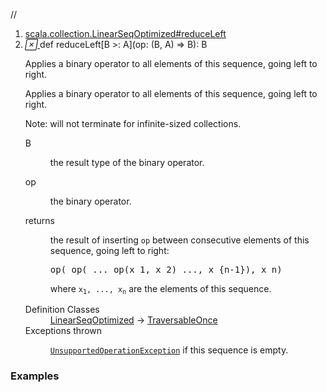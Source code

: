 //
<ol>
<li><a href="https://www.scala-lang.org/api/2.12.3/scala/collection/immutable/List.html#reduceLeft[B>:A](op:(B,A)=>B):B">scala.collection.LinearSeqOptimized#reduceLeft</a></li>
<li name="scala.collection.LinearSeqOptimized#reduceLeft" visbl="pub" class="indented0 " data-isabs="false" fullcomment="yes" group="Ungrouped"> <a id="reduceLeft[B>:A](op:(B,A)=>B):B"></a><a id="reduceLeft[B>:A]((B,A)⇒B):B"></a> <span class="permalink"> <a href="../../../scala/collection/immutable/List.html#reduceLeft[B>:A](op:(B,A)=>B):B" title="Permalink"> <i class="material-icons"></i> </a> </span> <span class="modifier_kind"> <span class="modifier"></span> <span class="kind">def</span> </span> <span class="symbol"> <span class="name">reduceLeft</span><span class="tparams">[<span name="B">B &gt;: <span class="extype" name="scala.collection.immutable.List.A">A</span></span>]</span><span class="params">(<span name="op">op: (<span class="extype" name="scala.collection.LinearSeqOptimized.reduceLeft.B">B</span>, <span class="extype" name="scala.collection.immutable.List.A">A</span>) ⇒ <span class="extype" name="scala.collection.LinearSeqOptimized.reduceLeft.B">B</span></span>)</span><span class="result">: <span class="extype" name="scala.collection.LinearSeqOptimized.reduceLeft.B">B</span></span> </span> <p class="shortcomment cmt">Applies a binary operator to all elements of this sequence, going left to right.</p>
 <div class="fullcomment">
  <div class="comment cmt">
   <p>Applies a binary operator to all elements of this sequence, going left to right.</p>
   <p> Note: will not terminate for infinite-sized collections.</p>
  </div>
  <dl class="paramcmts block">
   <dt class="tparam">
    B
   </dt>
   <dd class="cmt">
    <p>the result type of the binary operator.</p>
   </dd>
   <dt class="param">
    op
   </dt>
   <dd class="cmt">
    <p>the binary operator.</p>
   </dd>
   <dt>
    returns
   </dt>
   <dd class="cmt">
    <p>the result of inserting <code>op</code> between consecutive elements of this sequence, going left to right:</p>
    <pre>op( op( ... op(x_1, x_2) ..., x_{n-<span class="num">1</span>}), x_n)</pre>
    <p> where <code>x<sub>1</sub>, ..., x<sub>n</sub></code> are the elements of this sequence.</p>
   </dd>
  </dl>
  <dl class="attributes block"> 
   <dt>
    Definition Classes
   </dt>
   <dd>
    <a href="../LinearSeqOptimized.html" class="extype" name="scala.collection.LinearSeqOptimized">LinearSeqOptimized</a> → 
    <a href="../TraversableOnce.html" class="extype" name="scala.collection.TraversableOnce">TraversableOnce</a>
   </dd>
   <dt>
    Exceptions thrown
   </dt>
   <dd>
    <span class="cmt"><p><a href="../../index.html#UnsupportedOperationException=UnsupportedOperationException" class="extmbr" name="scala.UnsupportedOperationException"><code>UnsupportedOperationException</code></a> if this sequence is empty.</p></span>
   </dd>
  </dl>
 </div> </li>
        </ol>


### Examples



